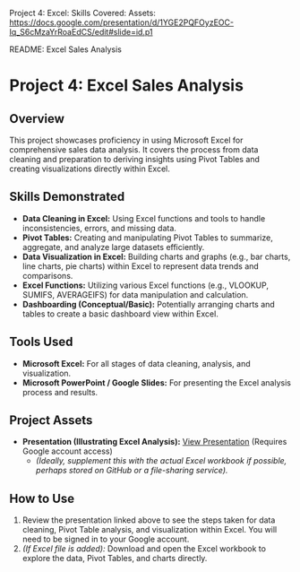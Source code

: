 Project 4: Excel:
Skills Covered:
Assets:
https://docs.google.com/presentation/d/1YGE2PQFOyzEOC-Iq_S6cMzaYrRoaEdCS/edit#slide=id.p1

README: Excel Sales Analysis

# Project 4: Excel Sales Analysis

## Overview

This project showcases proficiency in using Microsoft Excel for comprehensive sales data analysis. It covers the process from data cleaning and preparation to deriving insights using Pivot Tables and creating visualizations directly within Excel.

## Skills Demonstrated

* **Data Cleaning in Excel:** Using Excel functions and tools to handle inconsistencies, errors, and missing data.
* **Pivot Tables:** Creating and manipulating Pivot Tables to summarize, aggregate, and analyze large datasets efficiently.
* **Data Visualization in Excel:** Building charts and graphs (e.g., bar charts, line charts, pie charts) within Excel to represent data trends and comparisons.
* **Excel Functions:** Utilizing various Excel functions (e.g., VLOOKUP, SUMIFS, AVERAGEIFS) for data manipulation and calculation.
* **Dashboarding (Conceptual/Basic):** Potentially arranging charts and tables to create a basic dashboard view within Excel.

## Tools Used

* **Microsoft Excel:** For all stages of data cleaning, analysis, and visualization.
* **Microsoft PowerPoint / Google Slides:** For presenting the Excel analysis process and results.

## Project Assets

* **Presentation (Illustrating Excel Analysis):** [View Presentation](https://docs.google.com/presentation/d/1YhGaWyxsFvzHGkVUn0UWlJbuDSCLbQTH/edit?slide=id.p1#slide=id.p1) (Requires Google account access)
    * *(Ideally, supplement this with the actual Excel workbook if possible, perhaps stored on GitHub or a file-sharing service).*

## How to Use

1.  Review the presentation linked above to see the steps taken for data cleaning, Pivot Table analysis, and visualization within Excel. You will need to be signed in to your Google account.
2.  *(If Excel file is added):* Download and open the Excel workbook to explore the data, Pivot Tables, and charts directly.



